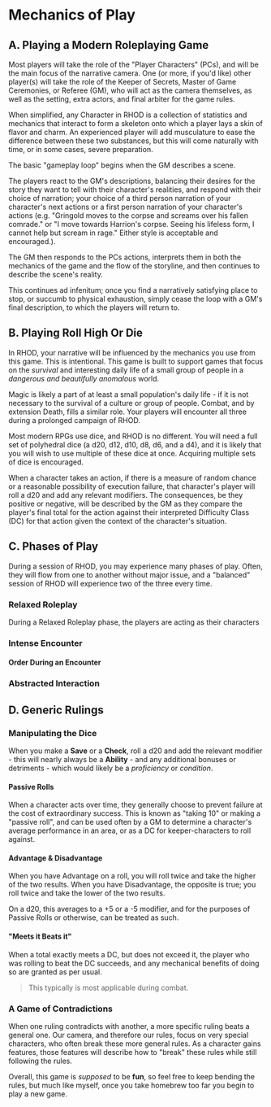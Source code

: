 # Mechanics of Play
## A. Playing a Modern Roleplaying Game

Most players will take the role of the "Player Characters" (PCs), and will be the main focus of the narrative camera. One (or more, if you'd like) other player(s) will take the role of the Keeper of Secrets, Master of Game Ceremonies, or Referee (GM), who will act as the camera themselves, as well as the setting, extra actors, and final arbiter for the game rules.

When simplified, any Character in RHOD is a collection of statistics and mechanics that interact to form a skeleton onto which a player lays a skin of flavor and charm. An experienced player will add musculature to ease the difference between these two substances, but this will come naturally with time, or in some cases, severe preparation.

The basic "gameplay loop" begins when the GM describes a scene. 

The players react to the GM's descriptions, balancing their desires for the story they want to tell with their character's realities, and respond with their choice of narration; your choice of a third person narration of your character's next actions or a first person narration of your character's actions (e.g. "Gringold moves to the corpse and screams over his fallen comrade." or "I move towards Harrion's corpse. Seeing his lifeless form, I cannot help but scream in rage." Either style is acceptable and encouraged.).

The GM then responds to the PCs actions, interprets them in both the mechanics of the game and the flow of the storyline, and then continues to describe the scene's reality.

This continues ad infenitum; once you find a narratively satisfying place to stop, or succumb to physical exhaustion, simply cease the loop with a GM's final description, to which the players will return to.

## B. Playing Roll High Or Die

In RHOD, your narrative will be influenced by the mechanics you use from this game. This is intentional. This game is built to support games that focus on the *survival* and interesting daily life of a small group of people in a *dangerous and beautifully anomalous* world. 

Magic is likely a part of at least a small population's daily life - if it is not necessary to the survival of a culture or group of people. Combat, and by extension Death, fills a similar role. Your players will encounter all three during a prolonged campaign of RHOD.

Most modern RPGs use dice, and RHOD is no different. You will need a full set of polyhedral dice (a d20, d12, d10, d8, d6, and a d4), and it is likely that you will wish to use multiple of these dice at once. Acquiring multiple sets of dice is encouraged.

When a character takes an action, if there is a measure of random chance or a reasonable possibility of execution failure, that character's player will roll a d20 and add any relevant modifiers. The consequences, be they positive or negative, will be described by the GM as they compare the player's final total for the action against their interpreted Difficulty Class (DC) for that action given the context of the character's situation.

## C. Phases of Play
During a session of RHOD, you may experience many phases of play. Often, they will flow from one to another without major issue, and a "balanced" session of RHOD will experience two of the three every time.

### Relaxed Roleplay
During a Relaxed Roleplay phase, the players are acting as their characters

### Intense Encounter
#### Order During an Encounter
### Abstracted Interaction

## D. Generic Rulings
### Manipulating the Dice
When you make a **Save** or a **Check**, roll a d20 and add the relevant modifier - this will nearly always be a **Ability** - and any additional bonuses or detriments - which would likely be a *proficiency* or *condition*. 

#### Passive Rolls
When a character acts over time, they generally choose to prevent failure at the cost of extraordinary success. This is known as "taking 10" or making a "passive roll", and can be used often by a GM to determine a character's average performance in an area, or as a DC for keeper-characters to roll against.

#### Advantage & Disadvantage
When you have Advantage on a roll, you will roll twice and take the higher of the two results. When you have Disadvantage, the opposite is true; you roll twice and take the lower of the two results.

On a d20, this averages to a +5 or a -5 modifier, and for the purposes of Passive Rolls or otherwise, can be treated as such.

#### "Meets it Beats it"
When a total exactly meets a DC, but does not exceed it, the player who was rolling to beat the DC succeeds, and any mechanical benefits of doing so are granted as per usual.

> This typically is most applicable during combat.

### A Game of Contradictions
When one ruling contradicts with another, a more specific ruling beats a general one. Our camera, and therefore our rules, focus on very special characters, who often break these more general rules. As a character gains features, those features will describe how to "break" these rules while still following the rules. 

Overall, this game is *supposed* to be **fun**, so feel free to keep bending the rules, but much like myself, once you take homebrew too far you begin to play a new game.
